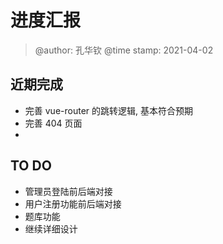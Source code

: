 # 进度汇报
> @author: 孔华钦
> @time stamp: 2021-04-02

## 近期完成
* 完善 vue-router 的跳转逻辑, 基本符合预期
* 完善 404 页面
* 

## TO DO
* 管理员登陆前后端对接
* 用户注册功能前后端对接
* 题库功能
* 继续详细设计